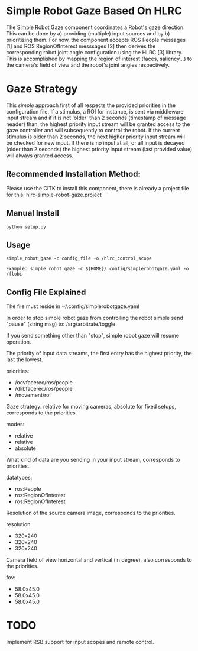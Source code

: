 # Simple Robot Gaze Based On HLRC

The Simple Robot Gaze component coordinates a Robot's gaze direction.
This can be done by a) providing (multiple) input sources and by b) prioritizing them.
For now, the component accepts ROS People messages [1] and ROS RegionOfInterest messsages [2]
then derives the corresponding robot joint angle configuration using the HLRC [3] library.
This is accomplished by mapping the region of interest (faces, saliency...) to the camera's
field of view and the robot's joint angles respectively.


# Gaze Strategy

This _simple_ approach first of all respects the provided priorities in the configuration file. If a stimulus, a ROI
for instance, is sent via middleware input stream and if it is not 'older' than 2 seconds (timestamp of message header)
than, the highest priority input stream will be granted access to the gaze controller and will subsequently to control
the robot. If the current stimulus is older than 2 seconds, the next higher priority input stream will be checked for
new input. If there is no input at all, or all input is decayed (older than 2 seconds) the highest priority input stream
(last provided value) will always granted access.


## Recommended Installation Method:

Please use the CITK to install this component, there is already a project file for this: hlrc-simple-robot-gaze.project


## Manual Install

    python setup.py


## Usage

    simple_robot_gaze -c config_file -o /hlrc_control_scope

    Example: simple_robot_gaze -c ${HOME}/.config/simplerobotgaze.yaml -o /flobi


## Config File Explained

The file must reside in ~/.config/simplerobotgaze.yaml

In order to stop simple robot gaze from controlling the robot simple send "pause" (string msg) to:
    /srg/arbitrate/toggle

If you send something other than "stop", simple robot gaze will resume operation.

The priority of input data streams, the first entry has the highest priority, the last the lowest.

priorities:
  - /ocvfacerec/ros/people
  - /dlibfacerec/ros/people
  - /movement/roi

Gaze strategy: relative for moving cameras, absolute for fixed setups, corresponds to the priorities.

modes:
  - relative
  - relative
  - absolute

What kind of data are you sending in your input stream, corresponds to priorities.

datatypes:
  - ros:People
  - ros:RegionOfInterest
  - ros:RegionOfInterest

Resolution of the source camera image, corresponds to the priorities.

resolution:
  - 320x240
  - 320x240
  - 320x240

Camera field of view horizontal and vertical (in degree), also corresponds to the priorities.

fov:
  - 58.0x45.0
  - 58.0x45.0
  - 58.0x45.0


# TODO

Implement RSB support for input scopes and remote control.